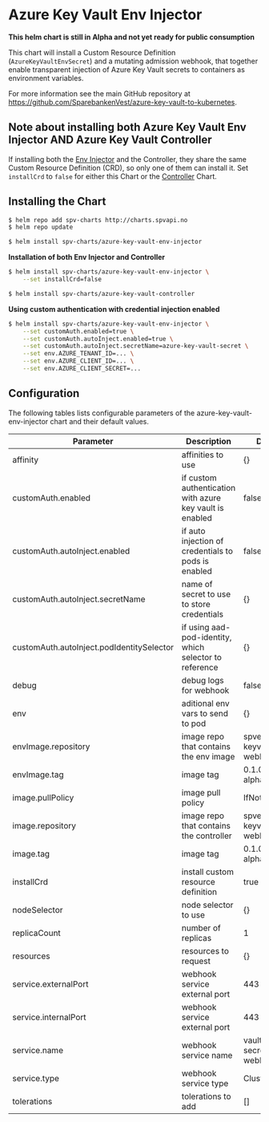 # Azure Key Vault Env Injector

**This helm chart is still in Alpha and not yet ready for public consumption**

This chart will install a Custom Resource Definition (`AzureKeyVaultEnvSecret`) and a mutating admission webhook, that together enable transparent injection of Azure Key Vault secrets to containers as environment variables.

For more information see the main GitHub repository at https://github.com/SparebankenVest/azure-key-vault-to-kubernetes.

## Note about installing both Azure Key Vault Env Injector AND Azure Key Vault Controller

If installing both the [Env Injector](../azure-key-vault-env-injector) and the Controller, they share the same Custom Resource Definition (CRD), so only one of them can install it. Set `installCrd` to `false` for either this Chart or the [Controller](../azure-key-vault-controller) Chart. 

## Installing the Chart

```bash
$ helm repo add spv-charts http://charts.spvapi.no
$ helm repo update
```

```bash
$ helm install spv-charts/azure-key-vault-env-injector
```

**Installation of both Env Injector and Controller**
```bash
$ helm install spv-charts/azure-key-vault-env-injector \
    --set installCrd=false

$ helm install spv-charts/azure-key-vault-controller
```

**Using custom authentication with credential injection enabled**

```bash
$ helm install spv-charts/azure-key-vault-env-injector \
    --set customAuth.enabled=true \
    --set customAuth.autoInject.enabled=true \
    --set customAuth.autoInject.secretName=azure-key-vault-secret \
    --set env.AZURE_TENANT_ID=... \
    --set env.AZURE_CLIENT_ID=... \
    --set env.AZURE_CLIENT_SECRET=...
```


## Configuration

The following tables lists configurable parameters of the azure-key-vault-env-injector chart and their default values.

|               Parameter                 |                Description                  |                  Default                 |
| --------------------------------------- | ------------------------------------------- | -----------------------------------------|
|affinity                                 |affinities to use                            |{}                                        |
|customAuth.enabled                       |if custom authentication with azure key vault is enabled |false                         |
|customAuth.autoInject.enabled            |if auto injection of credentials to pods is enabled|false                               |
|customAuth.autoInject.secretName         |name of secret to use to store credentials   |{}                                        |
|customAuth.autoInject.podIdentitySelector|if using aad-pod-identity, which selector to reference|{}                                        |
|debug                                    |debug logs for webhook                       |false                                     |
|env                                      |aditional env vars to send to pod            |{}                                        |
|envImage.repository                      |image repo that contains the env image       |spvest/azure-keyvault-webhook             |
|envImage.tag                             |image tag                                    |0.1.0-alpha.19                            |
|image.pullPolicy                         |image pull policy                            |IfNotPresent                              |
|image.repository                         |image repo that contains the controller      |spvest/azure-keyvault-webhook             |
|image.tag                                |image tag                                    |0.1.0-alpha.19                            |
|installCrd                               |install custom resource definition           |true                                      |
|nodeSelector                             |node selector to use                         |{}                                        |
|replicaCount                             |number of replicas                           |1                                         |
|resources                                |resources to request                         |{}                                        |
|service.externalPort                     |webhook service external port                |443                                       |
|service.internalPort                     |webhook service external port                |443                                       |
|service.name                             |webhook service name                         |vault-secrets-webhook                     |
|service.type                             |webhook service type                         |ClusterIP                                 |
|tolerations                              |tolerations to add                           |[]                                        |
